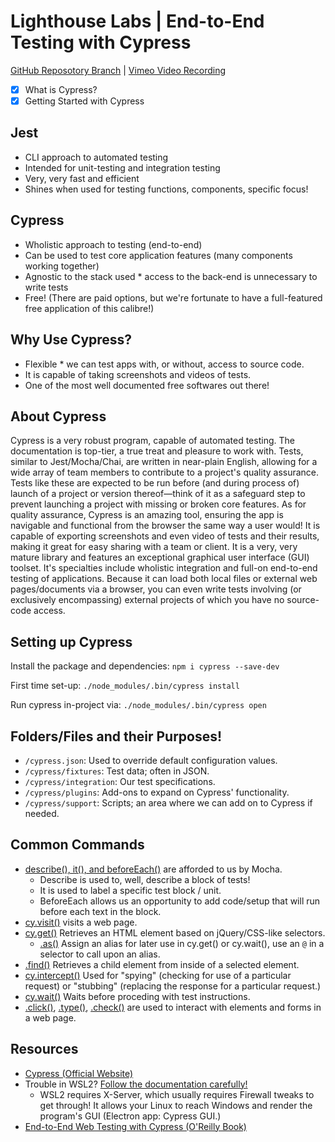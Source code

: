 # Lighthouse Labs | End-to-End Testing with Cypress

[GitHub Reposotory Branch](https://github.com/WarrenUhrich/lighthouse-labs-end-to-end-testing-with-cypress/tree/2022.09.14-web-ft-east-25july2022) | [Vimeo Video Recording](#coming-soon)

* [X] What is Cypress?
* [X] Getting Started with Cypress

## Jest

* CLI approach to automated testing
* Intended for unit-testing and integration testing
* Very, very fast and efficient
* Shines when used for testing functions, components, specific focus!

## Cypress

* Wholistic approach to testing (end-to-end)
* Can be used to test core application features (many components working together)
* Agnostic to the stack used * access to the back-end is unnecessary to write tests
* Free! (There are paid options, but we're fortunate to have a full-featured free application of this calibre!)

## Why Use Cypress?

* Flexible * we can test apps with, or without, access to source code.
* It is capable of taking screenshots and videos of tests.
* One of the most well documented free softwares out there!

## About Cypress

Cypress is a very robust program, capable of automated testing. The documentation is top-tier, a true treat and pleasure to work with. Tests, similar to Jest/Mocha/Chai, are written in near-plain English, allowing for a wide array of team members to contribute to a project's quality assurance. Tests like these are expected to be run before (and during process of) launch of a project or version thereof—think of it as a safeguard step to prevent launching a project with missing or broken core features. As for quality assurance, Cypress is an amazing tool, ensuring the app is navigable and functional from the browser the same way a user would! It is capable of exporting screenshots and even video of tests and their results, making it great for easy sharing with a team or client. It is a very, very mature library and features an exceptional graphical user interface (GUI) toolset. It's specialties include wholistic integration and full-on end-to-end testing of applications. Because it can load both local files or external web pages/documents via a browser, you can even write tests involving (or exclusively encompassing) external projects of which you have no source-code access.

## Setting up Cypress

Install the package and dependencies:
`npm i cypress --save-dev`

First time set-up:
`./node_modules/.bin/cypress install`

Run cypress in-project via:
`./node_modules/.bin/cypress open`

## Folders/Files and their Purposes!

* `/cypress.json`: Used to override default configuration values.
* `/cypress/fixtures`: Test data; often in JSON.
* `/cypress/integration`: Our test specifications.
* `/cypress/plugins`: Add-ons to expand on Cypress' functionality.
* `/cypress/support`: Scripts; an area where we can add on to Cypress if needed.

## Common Commands

* [describe(), it(), and beforeEach()](https://docs.cypress.io/guides/references/bundled-tools#Mocha) are afforded to us by Mocha.
    * Describe is used to, well, describe a block of tests!
    * It is used to label a specific test block / unit.
    * BeforeEach allows us an opportunity to add code/setup that will run before each text in the block.
* [cy.visit()](https://docs.cypress.io/api/commands/visit#Syntax) visits a web page.
* [cy.get()](https://docs.cypress.io/api/commands/get) Retrieves an HTML element based on jQuery/CSS-like selectors.
    * [<entity>.as()](https://docs.cypress.io/api/commands/as) Assign an alias for later use in cy.get() or cy.wait(), use an `@` in a selector to call upon an alias.
* [<element>.find()](https://docs.cypress.io/api/commands/find) Retrieves a child element from inside of a selected element.
* [cy.intercept()](https://docs.cypress.io/api/commands/intercept) Used for "spying" (checking for use of a particular request) or "stubbing" (replacing the response for a particular request.)
* [cy.wait()](https://docs.cypress.io/api/commands/wait) Waits before proceding with test instructions.
* [<element>.click()](https://docs.cypress.io/api/commands/click), [<element>.type()](https://docs.cypress.io/api/commands/type), [<element>.check()](https://docs.cypress.io/api/commands/check) are used to interact with elements and forms in a web page.

## Resources

* [Cypress (Official Website)](https://www.cypress.io/)
* Trouble in WSL2? [Follow the documentation carefully!](https://docs.cypress.io/guides/getting-started/installing-cypress#Windows-Subsystem-for-Linux)
    * WSL2 requires X-Server, which usually requires Firewall tweaks to get through! It allows your Linux to reach Windows and render the program's GUI (Electron app: Cypress GUI.)
* [End-to-End Web Testing with Cypress (O'Reilly Book)](https://www.oreilly.com/library/view/end-to-end-web-testing/9781839213854/)
